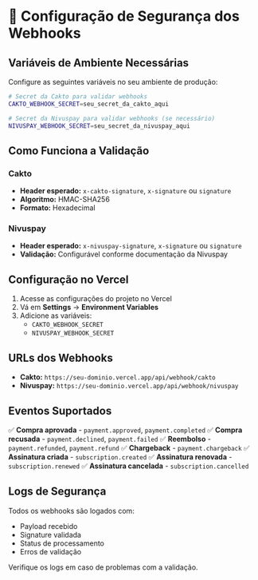 # 🔐 Configuração de Segurança dos Webhooks

## Variáveis de Ambiente Necessárias

Configure as seguintes variáveis no seu ambiente de produção:

```bash
# Secret da Cakto para validar webhooks
CAKTO_WEBHOOK_SECRET=seu_secret_da_cakto_aqui

# Secret da Nivuspay para validar webhooks (se necessário)
NIVUSPAY_WEBHOOK_SECRET=seu_secret_da_nivuspay_aqui
```

## Como Funciona a Validação

### Cakto
- **Header esperado:** `x-cakto-signature`, `x-signature` ou `signature`
- **Algoritmo:** HMAC-SHA256
- **Formato:** Hexadecimal

### Nivuspay
- **Header esperado:** `x-nivuspay-signature`, `x-signature` ou `signature`
- **Validação:** Configurável conforme documentação da Nivuspay

## Configuração no Vercel

1. Acesse as configurações do projeto no Vercel
2. Vá em **Settings** → **Environment Variables**
3. Adicione as variáveis:
   - `CAKTO_WEBHOOK_SECRET`
   - `NIVUSPAY_WEBHOOK_SECRET`

## URLs dos Webhooks

- **Cakto:** `https://seu-dominio.vercel.app/api/webhook/cakto`
- **Nivuspay:** `https://seu-dominio.vercel.app/api/webhook/nivuspay`

## Eventos Suportados

✅ **Compra aprovada** - `payment.approved`, `payment.completed`
✅ **Compra recusada** - `payment.declined`, `payment.failed`
✅ **Reembolso** - `payment.refunded`, `payment.refund`
✅ **Chargeback** - `payment.chargeback`
✅ **Assinatura criada** - `subscription.created`
✅ **Assinatura renovada** - `subscription.renewed`
✅ **Assinatura cancelada** - `subscription.cancelled`

## Logs de Segurança

Todos os webhooks são logados com:
- Payload recebido
- Signature validada
- Status de processamento
- Erros de validação

Verifique os logs em caso de problemas com a validação.
